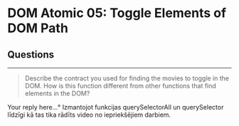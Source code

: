 # DOM Atomic 05: Toggle Elements of DOM Path

## Questions

---

> Describe the contract you used for finding the movies to toggle in the DOM. How is this function different from other functions that find elements in the DOM?

Your reply here...°
Izmantojot funkcijas querySelectorAll un querySelector līdzīgi kā tas tika rādīts video no iepriekšējiem darbiem.